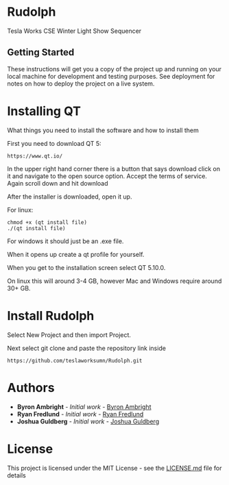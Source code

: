 # Rudolph
Tesla Works CSE Winter Light Show Sequencer

## Getting Started

These instructions will get you a copy of the project up and running on your local machine for development and testing purposes. See deployment for notes on how to deploy the project on a live system.

# Installing QT

What things you need to install the software and how to install them

First you need to download QT 5:  
```
https://www.qt.io/
```
In the upper right hand corner there is a button that says download
click on it and navigate to the open source option. Accept the terms of service. 
Again scroll down and hit download

After the installer is downloaded, open it up.

For linux:
```
chmod +x (qt install file)
./(qt install file)
```

For windows it should just be an .exe file.

When it opens up create a qt profile for yourself.

When you get to the installation screen select QT 5.10.0. 

On linux this will around 3-4 GB, however Mac and Windows require around 30+ GB.

# Install Rudolph 

Select New Project and then import Project.

Next select git clone and paste the repository link inside
```
https://github.com/teslaworksumn/Rudolph.git
```




# Authors

* **Byron Ambright** - *Initial work* - [Byron Ambright](https://github.com/ByronAmbright)
* **Ryan Fredlund** - *Initial work* - [Ryan Fredlund](https://github.com/bookdude13)
* **Joshua Guldberg** - *Initial work* - [Joshua Guldberg](https://github.com/theeldestelder)


# License

This project is licensed under the MIT License - see the [LICENSE.md](LICENSE.md) file for details
